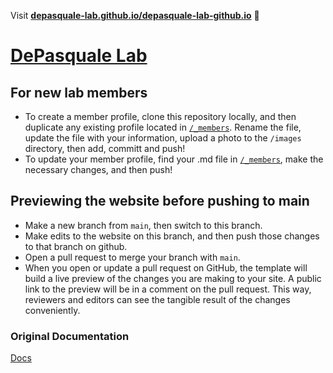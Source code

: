 Visit **[depasquale-lab.github.io/depasquale-lab-github.io](https://depasquale-lab.github.io/depasquale-lab-github.io)** 🚀

# [DePasquale Lab](https://depasquale-lab.github.io)

## For new lab members

- To create a member profile, clone this repository locally, and then duplicate any existing profile located in [`/_members`](https://github.com/depasquale-lab/depasquale-lab.github.io/tree/main/_members). Rename the file, update the file with your information, upload a photo to the `/images` directory, then add, committ and push!
- To update your member profile, find your .md file in [`/_members`](https://github.com/depasquale-lab/depasquale-lab.github.io/tree/main/_members), make the necessary changes, and then push!

## Previewing the website before pushing to main

- Make a new branch from `main`, then switch to this branch.
- Make edits to the website on this branch, and then push those changes to that branch on github.
- Open a pull request to merge your branch with `main`.
- When you open or update a pull request on GitHub, the template will build a live preview of the changes you are making to your site. A public link to the preview will be in a comment on the pull request. This way, reviewers and editors can see the tangible result of the changes conveniently.

### Original Documentation

[Docs](https://greene-lab.gitbook.io/lab-website-template-docs)